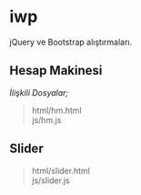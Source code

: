 # iwp
 
jQuery ve Bootstrap alıştırmaları. 

## Hesap Makinesi

*İlişkili Dosyalar;*

> html/hm.html  
> js/hm.js  

## Slider

> html/slider.html  
> js/slider.js  
